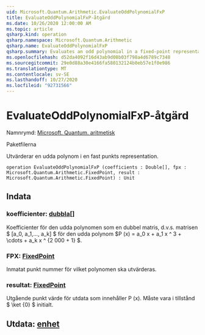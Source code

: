 ```yaml
---
uid: Microsoft.Quantum.Arithmetic.EvaluateOddPolynomialFxP
title: EvaluateOddPolynomialFxP-åtgärd
ms.date: 10/26/2020 12:00:00 AM
ms.topic: article
qsharp.kind: operation
qsharp.namespace: Microsoft.Quantum.Arithmetic
qsharp.name: EvaluateOddPolynomialFxP
qsharp.summary: Evaluates an odd polynomial in a fixed-point representation.
ms.openlocfilehash: d52da4092f16d43ab9d08b03f798a4d6789c7348
ms.sourcegitcommit: 29e0d88a30e4166fa580132124b0eb57e1f0e986
ms.translationtype: MT
ms.contentlocale: sv-SE
ms.lasthandoff: 10/27/2020
ms.locfileid: "92731566"
---
```

# <a name="evaluateoddpolynomialfxp-operation"></a>EvaluateOddPolynomialFxP-åtgärd

Namnrymd: [Microsoft. Quantum. aritmetisk](xref:Microsoft.Quantum.Arithmetic)

Paketfilerna [](https://nuget.org/packages/)


Utvärderar en udda polynom i en fast punkts representation.

```qsharp
operation EvaluateOddPolynomialFxP (coefficients : Double[], fpx : Microsoft.Quantum.Arithmetic.FixedPoint, result : Microsoft.Quantum.Arithmetic.FixedPoint) : Unit
```


## <a name="input"></a>Indata

### <a name="coefficients--double"></a>koefficienter: [dubbla](xref:microsoft.quantum.lang-ref.double)[]

Koefficienter för den udda polynomen som en dubbel matris, d.v.s. matrisen $ [a_0, a_1,..., a_k] $ för den udda polynom $P (x) = a_0 x + a_1 x ^ 3 + \cdots + a_k x ^ {2 000 + 1} $.


### <a name="fpx--fixedpoint"></a>FPX: [FixedPoint](xref:Microsoft.Quantum.Arithmetic.FixedPoint)

Inmatat punkt nummer för vilket polynomen ska utvärderas.


### <a name="result--fixedpoint"></a>resultat: [FixedPoint](xref:Microsoft.Quantum.Arithmetic.FixedPoint)

Utgående punkt värde för utdata som innehåller P (x). Måste vara i tillstånd $ \ket {0} $ initialt.



## <a name="output--unit"></a>Utdata: [enhet](xref:microsoft.quantum.lang-ref.unit)

